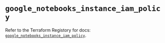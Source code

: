 # `google_notebooks_instance_iam_policy`

Refer to the Terraform Registory for docs: [`google_notebooks_instance_iam_policy`](https://registry.terraform.io/providers/hashicorp/google-beta/5.1.0/docs/resources/google_notebooks_instance_iam_policy).
